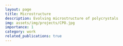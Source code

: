```yaml
---
layout: page
title: Microstructure
description: Evolving microstructure of polycrystals
img: assets/img/projects/CPO.jpg
importance: 1
category: work
related_publications: true
---
```


